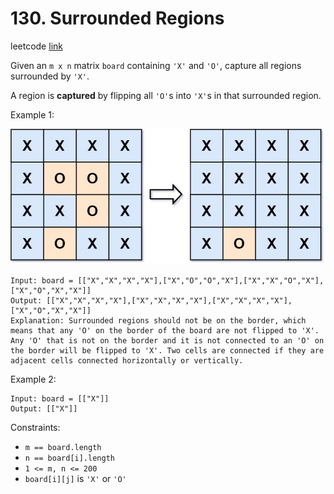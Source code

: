 # 130. Surrounded Regions

leetcode [link][problem]

Given an `m x n` matrix `board` containing `'X'` and `'O'`, capture all regions surrounded by `'X'`.

A region is **captured** by flipping all `'O'`s into `'X'`s in that surrounded region.

Example 1:

![ex1](assets\xogrid.jpg "ex1")

```
Input: board = [["X","X","X","X"],["X","O","O","X"],["X","X","O","X"],["X","O","X","X"]]
Output: [["X","X","X","X"],["X","X","X","X"],["X","X","X","X"],["X","O","X","X"]]
Explanation: Surrounded regions should not be on the border, which means that any 'O' on the border of the board are not flipped to 'X'. Any 'O' that is not on the border and it is not connected to an 'O' on the border will be flipped to 'X'. Two cells are connected if they are adjacent cells connected horizontally or vertically.
```

Example 2:

```
Input: board = [["X"]]
Output: [["X"]]
```

Constraints:

* `m == board.length`
* `n == board[i].length`
* `1 <= m, n <= 200`
* `board[i][j]` is `'X'` or `'O'`

[problem]: https://leetcode.com/problems/surrounded-regions/
